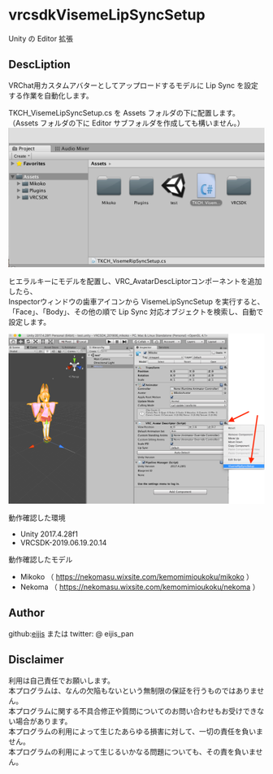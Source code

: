 # vrcsdkVisemeLipSyncSetup

Unity の Editor 拡張

## DescLiption

VRChat用カスタムアバターとしてアップロードするモデルに Lip Sync を設定する作業を自動化します。<br>

TKCH_VisemeLipSyncSetup.cs を Assets フォルダの下に配置します。（Assets フォルダの下に Editor サブフォルダを作成しても構いません。）<br>
![Assets フォルダの下に配置](ls1.png "Assets フォルダの下に配置")

ヒエラルキーにモデルを配置し、VRC_AvatarDescLiptorコンポーネントを追加したら、<br>
Inspectorウィンドウの歯車アイコンから VisemeLipSyncSetup を実行すると、<br>
「Face」、「Body」、その他の順で Lip Sync 対応オブジェクトを検索し、自動で設定します。<br>

![歯車アイコンから VisemeLipSyncSetup を実行](ls2.png "歯車アイコンから VisemeLipSyncSetup を実行")

動作確認した環境
- Unity 2017.4.28f1
- VRCSDK-2019.06.19.20.14

動作確認したモデル
- Mikoko （ https://nekomasu.wixsite.com/kemomimioukoku/mikoko ）
- Nekoma （ https://nekomasu.wixsite.com/kemomimioukoku/nekoma ）

## Author

github:[eijis](https://github.com/eijis-pan)  または twitter: @ eijis_pan

## Disclaimer

利用は自己責任でお願いします。<br>
本プログラムは、なんの欠陥もないという無制限の保証を行うものではありません。<br>
本プログラムに関する不具合修正や質問についてのお問い合わせもお受けできない場合があります。<br>
本プログラムの利用によって生じたあらゆる損害に対して、一切の責任を負いません。<br>
本プログラムの利用によって生じるいかなる問題についても、その責を負いません。
